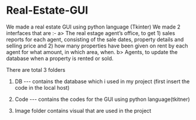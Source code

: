 # Real-Estate-GUI
We made a real estate GUI using python language (Tkinter)
We made 2 interfaces that are :-
a>  The real estage agent’s office, to get 1) sales reports for each agent, consisting of the sale dates, property details
and selling price and 2) how many properties have been given on rent by each agent for what amount, in
which area, when.
b>  Agents, to update the database when a property is rented or sold.



There are total 3 folders
1. DB --- contains the database which i used in my project (first insert the code in the local host)

2. Code --- contains the codes for the GUI using python language(tkitner)

3. Image folder contains visual that are used in the project
